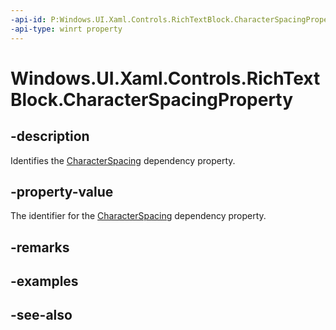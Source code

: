 ```yaml
---
-api-id: P:Windows.UI.Xaml.Controls.RichTextBlock.CharacterSpacingProperty
-api-type: winrt property
---
```


<!-- Property syntax
public Windows.UI.Xaml.DependencyProperty CharacterSpacingProperty { get; }
-->

# Windows.UI.Xaml.Controls.RichTextBlock.CharacterSpacingProperty

## -description
Identifies the [CharacterSpacing](richtextblock_characterspacing.md) dependency property.



## -property-value
The identifier for the [CharacterSpacing](richtextblock_characterspacing.md) dependency property.

## -remarks

## -examples

## -see-also

